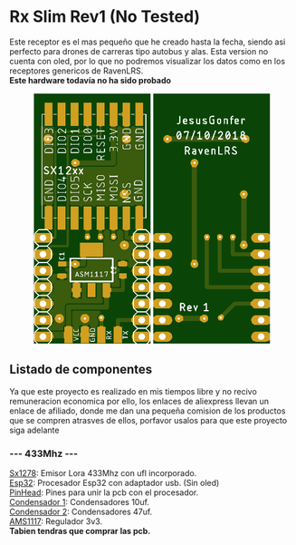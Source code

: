 # Rx Slim Rev1 (No Tested)

Este receptor es el mas pequeño que he creado hasta la fecha, siendo asi perfecto para drones de carreras tipo autobus y alas.
Esta version no cuenta con oled, por lo que no podremos visualizar los datos como en los receptores genericos de RavenLRS. <br />
**Este hardware todavía no ha sido probado**

<p align="center"> 
 <img src="images/RX_slim_top.png">
 <img src="images/RX_slim_bot.png">
</p>

## Listado de componentes
Ya que este proyecto es realizado en mis tiempos libre y no recivo remuneracion economica por ello, los enlaces de aliexpress llevan un enlace de afiliado, donde me dan una pequeña comision de los productos que se compren atrasves de ellos, porfavor usalos para que este proyecto siga adelante
 ### --- 433Mhz ---
 [Sx1278](https://github.com/user/repo/blob/branch/other_file.md): Emisor Lora 433Mhz con ufl incorporado. <br />
 [Esp32](https://github.com/user/repo/blob/branch/other_file.md): Procesador Esp32 con adaptador usb. (Sin oled) <br />
 [PinHead](https://github.com/user/repo/blob/branch/other_file.md): Pines para unir la pcb con el procesador. <br />
 [Condensador 1](https://github.com/user/repo/blob/branch/other_file.md): Condensadores 10uf. <br />
 [Condensador 2](https://github.com/user/repo/blob/branch/other_file.md): Condensadores 47uf. <br />
 [AMS1117](https://github.com/user/repo/blob/branch/other_file.md): Regulador 3v3. <br />
 **Tabien tendras que comprar las pcb.**

